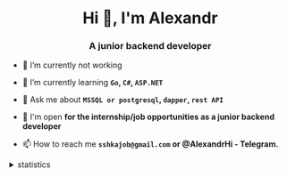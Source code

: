 <h1 align="center">Hi 👋, I'm Alexandr</h1>
<h3 align="center">A junior backend developer</h3>

- 🔭 I’m currently not working

- 🌱 I’m currently learning **`Go`, `C#`, `ASP.NET`**

- 💬 Ask me about **`MSSQL or postgresql`, `dapper`, `rest API`**

- 🤝 I'm open **for the internship/job opportunities as a junior backend developer**

- 📫 How to reach me **`sshkajob@gmail.com` or @AlexandrHi - Telegram.**

<details>
<summary>statistics</summary>

<!--START_SECTION:waka-->
![Code Time](http://img.shields.io/badge/Code%20Time-370%20hrs%2037%20mins-blue)

📊 **На этой неделе мое время было потрачено на** 

```text
🕑︎ Часовой Пояс: Asia/Novosibirsk

💬 Языки Программирования: 
На этой неделе активность не отслеживалась

🐱‍💻 Проекты: 
На этой неделе активность не отслеживалась
```


 Last Updated on 19/05/2025 12:42:09 UTC
<!--END_SECTION:waka-->
</details>
